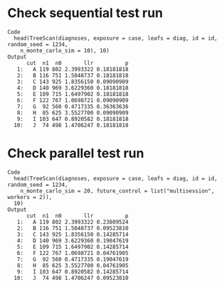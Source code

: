 # Check sequential test run

    Code
      head(TreeScan(diagnoses, exposure = case, leafs = diag, id = id, random_seed = 1234,
        n_monte_carlo_sim = 10), 10)
    Output
          cut  n1  n0       llr          p
       1:   A 119 802 2.3993322 0.18181818
       2:   B 116 751 1.5048737 0.18181818
       3:   C 143 925 1.8356150 0.09090909
       4:   D 140 969 3.6229360 0.18181818
       5:   E 109 715 1.6497902 0.18181818
       6:   F 122 767 1.0698721 0.09090909
       7:   G  92 560 0.4717335 0.36363636
       8:   H  85 625 3.5527700 0.09090909
       9:   I 103 647 0.8920582 0.18181818
      10:   J  74 498 1.4706247 0.18181818

# Check parallel test run

    Code
      head(TreeScan(diagnoses, exposure = case, leafs = diag, id = id, random_seed = 1234,
        n_monte_carlo_sim = 20, future_control = list("multisession", workers = 2)),
      10)
    Output
          cut  n1  n0       llr          p
       1:   A 119 802 2.3993322 0.23809524
       2:   B 116 751 1.5048737 0.09523810
       3:   C 143 925 1.8356150 0.14285714
       4:   D 140 969 3.6229360 0.19047619
       5:   E 109 715 1.6497902 0.14285714
       6:   F 122 767 1.0698721 0.04761905
       7:   G  92 560 0.4717335 0.19047619
       8:   H  85 625 3.5527700 0.04761905
       9:   I 103 647 0.8920582 0.14285714
      10:   J  74 498 1.4706247 0.09523810

